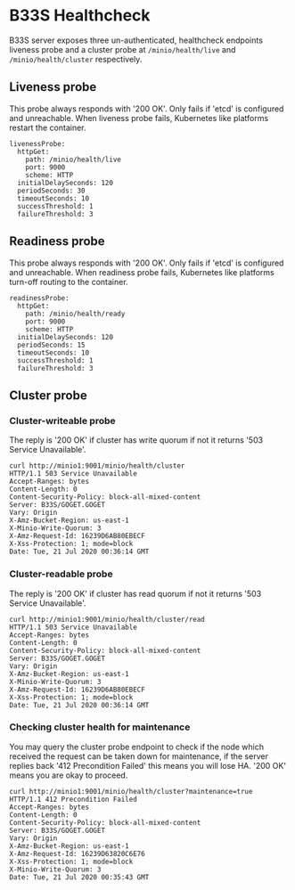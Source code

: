 # B33S Healthcheck

B33S server exposes three un-authenticated, healthcheck endpoints liveness probe and a cluster probe at `/minio/health/live` and `/minio/health/cluster` respectively.

## Liveness probe

This probe always responds with '200 OK'. Only fails if 'etcd' is configured and unreachable. When liveness probe fails, Kubernetes like platforms restart the container.

```
livenessProbe:
  httpGet:
    path: /minio/health/live
    port: 9000
    scheme: HTTP
  initialDelaySeconds: 120
  periodSeconds: 30
  timeoutSeconds: 10
  successThreshold: 1
  failureThreshold: 3
```

## Readiness probe

This probe always responds with '200 OK'. Only fails if 'etcd' is configured and unreachable. When readiness probe fails, Kubernetes like platforms turn-off routing to the container.

```
readinessProbe:
  httpGet:
    path: /minio/health/ready
    port: 9000
    scheme: HTTP
  initialDelaySeconds: 120
  periodSeconds: 15
  timeoutSeconds: 10
  successThreshold: 1
  failureThreshold: 3
```

## Cluster probe

### Cluster-writeable probe

The reply is '200 OK' if cluster has write quorum if not it returns '503 Service Unavailable'.

```
curl http://minio1:9001/minio/health/cluster
HTTP/1.1 503 Service Unavailable
Accept-Ranges: bytes
Content-Length: 0
Content-Security-Policy: block-all-mixed-content
Server: B33S/GOGET.GOGET
Vary: Origin
X-Amz-Bucket-Region: us-east-1
X-Minio-Write-Quorum: 3
X-Amz-Request-Id: 16239D6AB80EBECF
X-Xss-Protection: 1; mode=block
Date: Tue, 21 Jul 2020 00:36:14 GMT
```

### Cluster-readable probe

The reply is '200 OK' if cluster has read quorum if not it returns '503 Service Unavailable'.

```
curl http://minio1:9001/minio/health/cluster/read
HTTP/1.1 503 Service Unavailable
Accept-Ranges: bytes
Content-Length: 0
Content-Security-Policy: block-all-mixed-content
Server: B33S/GOGET.GOGET
Vary: Origin
X-Amz-Bucket-Region: us-east-1
X-Minio-Write-Quorum: 3
X-Amz-Request-Id: 16239D6AB80EBECF
X-Xss-Protection: 1; mode=block
Date: Tue, 21 Jul 2020 00:36:14 GMT
```

### Checking cluster health for maintenance

You may query the cluster probe endpoint to check if the node which received the request can be taken down for maintenance, if the server replies back '412 Precondition Failed' this means you will lose HA. '200 OK' means you are okay to proceed.

```
curl http://minio1:9001/minio/health/cluster?maintenance=true
HTTP/1.1 412 Precondition Failed
Accept-Ranges: bytes
Content-Length: 0
Content-Security-Policy: block-all-mixed-content
Server: B33S/GOGET.GOGET
Vary: Origin
X-Amz-Bucket-Region: us-east-1
X-Amz-Request-Id: 16239D63820C6E76
X-Xss-Protection: 1; mode=block
X-Minio-Write-Quorum: 3
Date: Tue, 21 Jul 2020 00:35:43 GMT
```

